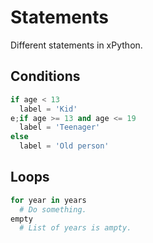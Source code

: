 # Statements

Different statements in xPython.

## Conditions

```python
if age < 13
  label = 'Kid'
e;if age >= 13 and age <= 19
  label = 'Teenager'
else
  label = 'Old person'
```

## Loops

```python
for year in years
  # Do something.
empty
  # List of years is ampty.
```
